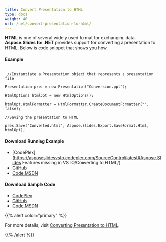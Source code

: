 ```yaml
---
title: Convert Presentation to HTML
type: docs
weight: 40
url: /net/convert-presentation-to-html/
---
```


**HTML** is one of several widely used format for exchanging data. **Aspose.Slides for .NET** provides support for converting a presentation to HTML. Below is code snippet that shows you how.
#### **Example**
``` 

 //Instantiate a Presentation object that represents a presentation file

Presentation pres = new Presentation("Conversion.ppt");

HtmlOptions htmlOpt = new HtmlOptions();

htmlOpt.HtmlFormatter = HtmlFormatter.CreateDocumentFormatter("", false);

//Saving the presentation to HTML

pres.Save("Converted.html", Aspose.Slides.Export.SaveFormat.Html, htmlOpt);

``` 
#### **Download Running Example**
- [CodePlex](https://asposeslidesvsto.codeplex.com/SourceControl/latest#Aspose.Slides Features missing in VSTO/Converting to HTML/)
- [GitHub](https://github.com/aspose-slides/Aspose.Slides-for-.NET/tree/master/Plugins/Aspose.Slides%20Vs%20VSTO%20Presentations/Aspose.Slides%20Features%20missing%20in%20VSTO/Converting%20to%20HTML)
- [Code.MSDN](https://code.msdn.microsoft.com/AsposeSlides-Features-78d1d03d/view/SourceCode)
#### **Download Sample Code**
- [CodePlex](https://asposeslidesvsto.codeplex.com/releases/view/620001)
- [GitHub](https://github.com/aspose-slides/Aspose.Slides-for-.NET/releases/tag/Aspose.SlidesFeaturesmissingInVSTOv1.1)
- [Code.MSDN](https://code.msdn.microsoft.com/AsposeSlides-Features-78d1d03d#content)

{{% alert color="primary" %}} 

For more details, visit [Converting Presentation to HTML](/slides/net/convert-powerpoint-ppt-and-pptx-to-html/).

{{% /alert %}}
